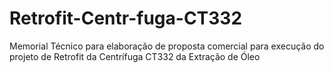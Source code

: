# Retrofit-Centr-fuga-CT332
Memorial Técnico para elaboração de proposta comercial para execução do projeto de Retrofit da Centrífuga CT332 da Extração de Óleo
